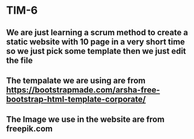 # TIM-6
## We are just learning a scrum method to create a static website with 10 page in a very short time so we just pick some template then we just edit the file 
## The tempalate we are using are from https://bootstrapmade.com/arsha-free-bootstrap-html-template-corporate/
## The Image we use in the website are from freepik.com
